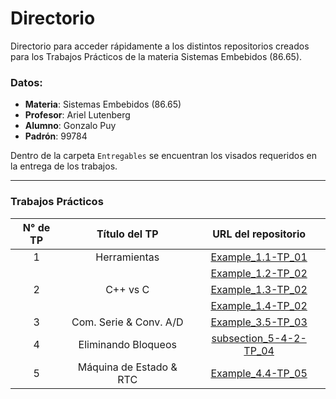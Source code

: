 # Directorio
Directorio para acceder rápidamente a los distintos repositorios creados para los Trabajos Prácticos de la materia Sistemas Embebidos (86.65).

### Datos:
- **Materia**: Sistemas Embebidos (86.65)
- **Profesor**: Ariel Lutenberg
- **Alumno**: Gonzalo Puy
- **Padrón**: 99784

Dentro de la carpeta `Entregables` se encuentran los visados requeridos en la entrega de los trabajos.

---

### Trabajos Prácticos

<table bakground="FFF" align="center">
<thead>
  <tr>
    <th>N° de TP</th>
    <th>Título del TP</th>
    <th>URL del repositorio</th>
  </tr>
</thead>
<tbody>
  <tr align="center">
    <td>1</td>
    <td>Herramientas</td>
    <td><a href="https://github.com/PuyGonzalo/Example_1.1-TP_01">Example_1.1-TP_01</a></td>
  </tr>
  <tr align="center">
    <td rowspan="3">2</td>
    <td rowspan="3">C++ vs C</td>
    <td><a href="https://github.com/PuyGonzalo/Example_1.2-TP_02">Example_1.2-TP_02</a></td>
  </tr>
  <tr align="center">
    <td><a href="https://github.com/PuyGonzalo/Example_1.3-TP_02">Example_1.3-TP_02</a></td>
  </tr>
  <tr align="center">
    <td><a href="https://github.com/PuyGonzalo/Example_1.4-TP_02">Example_1.4-TP_02</a></td>
  </tr>
  <tr align="center">
    <td>3</td>
    <td>Com. Serie & Conv. A/D</td>
    <td><a href="https://github.com/PuyGonzalo/Example_3.5-TP_03">Example_3.5-TP_03</a></td>
  </tr>
    <tr align="center">
    <td>4</td>
    <td>Eliminando Bloqueos</td>
    <td><a href="https://github.com/PuyGonzalo/subsection_5-4-2-TP_04">subsection_5-4-2-TP_04</a></td>
  </tr>
    </tr>
    <tr align="center">
    <td>5</td>
    <td>Máquina de Estado & RTC</td>
    <td><a href="https://github.com/PuyGonzalo/Example_4.4-TP_05.git">Example_4.4-TP_05</a></td>
  </tr>
</tbody>
</table>
